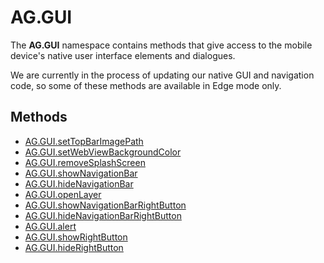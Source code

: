 # AG.GUI #

The **AG.GUI** namespace contains methods that give access to the mobile device's native user interface elements and dialogues.

We are currently in the process of updating our native GUI and navigation code, so some of these methods are available in Edge mode only.

## Methods ##
* [AG.GUI.setTopBarImagePath](methods/setTopBarImagePath.md)
* [AG.GUI.setWebViewBackgroundColor](methods/setWebViewBackgroundColor.md)
* [AG.GUI.removeSplashScreen](methods/removeSplashScreen.md)
* [AG.GUI.showNavigationBar](methods/showNavigationBar.md)
* [AG.GUI.hideNavigationBar](methods/hideNavigationBar.md)
* [AG.GUI.openLayer](methods/openLayer.md)
* [AG.GUI.showNavigationBarRightButton](methods/showNavigationBarRightButton.md)
* [AG.GUI.hideNavigationBarRightButton](methods/hideNavigationBarRightButton.md)
* [AG.GUI.alert](methods/alert.md)
* [AG.GUI.showRightButton](methods/showRightButton.md)
* [AG.GUI.hideRightButton](methods/hideRightButton.md)

